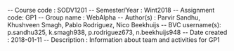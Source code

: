 -- Course code : SODV1201
-- Semester/Year : Wint2018
-- Assignment code: GP1
-- Group name : WebAlpha
-- Author(s) : Parvir Sandhu, Khushveen Smagh, Pablo Rodriguez, Nico Beekhuijs
-- BVC username(s): p.sandhu325, k.smagh938, p.rodriguez673, n.beekhuijs948
-- Date created : 2018-01-11
-- Description : Information about team and activities for GP1
